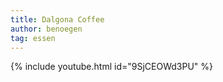 ```yaml
---
title: Dalgona Coffee
author: benoegen
tag: essen
---
```

{% include youtube.html id="9SjCEOWd3PU" %}
